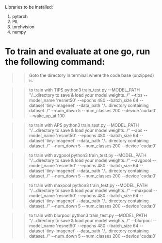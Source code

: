 Libraries to be installed:
1. pytorch 
2. PIL
3. torchvision
4. numpy


# To train and evaluate at one go, run the following command:

>> Goto the directory in terminal where the code base (unzipped) is

>> to train with TIPS
>> python3 train_test.py --MODEL_PATH "/...directory to save & load your model weights../" --tips --model_name 'resnet50' --epochs 480 --batch_size 64 --dataset 'tiny-imagenet' --data_path "/...directory containing dataset../" --num_down 5 --num_classes 200 --device 'cuda:0' --wake_up_at 100

>> to train with APS
>> python3 train_test.py --MODEL_PATH "/...directory to save & load your model weights../" --aps --model_name 'resnet50' --epochs 480 --batch_size 64 --dataset 'tiny-imagenet' --data_path "/...directory containing dataset../" --num_down 5 --num_classes 200 --device 'cuda:0' 

>> to train with avgpool
>> python3 train_test.py --MODEL_PATH "/...directory to save & load your model weights../" --avgpool --model_name 'resnet50' --epochs 480 --batch_size 64 --dataset 'tiny-imagenet' --data_path "/...directory containing dataset../" --num_down 5 --num_classes 200 --device 'cuda:0' 

>> to train with maxpool
>> python3 train_test.py --MODEL_PATH "/...directory to save & load your model weights../" --maxpool --model_name 'resnet50' --epochs 480 --batch_size 64 --dataset 'tiny-imagenet' --data_path "/...directory containing dataset../" --num_down 5 --num_classes 200 --device 'cuda:0' 

>> to train with blurpool
>> python3 train_test.py --MODEL_PATH "/...directory to save & load your model weights../" --blurpool --model_name 'resnet50' --epochs 480 --batch_size 64 --dataset 'tiny-imagenet' --data_path "/...directory containing dataset../" --num_down 5 --num_classes 200 --device 'cuda:0' 


